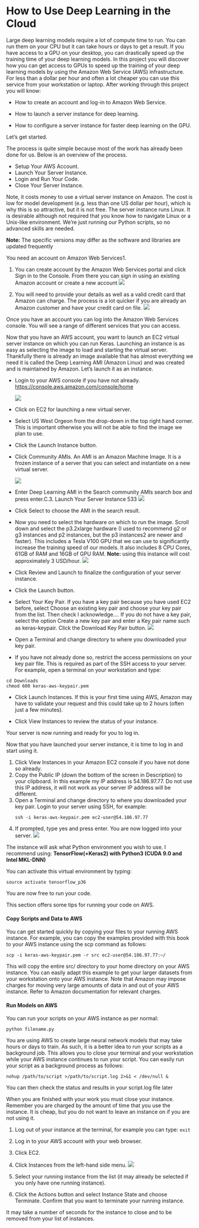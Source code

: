 # How to Use Deep Learning in the Cloud

Large deep learning models require a lot of compute time to run. You can run them on your
CPU but it can take hours or days to get a result. If you have access to a GPU on your desktop,
you can drastically speed up the training time of your deep learning models. In this project you
will discover how you can get access to GPUs to speed up the training of your deep learning
models by using the Amazon Web Service (AWS) infrastructure. For less than a dollar per hour
and often a lot cheaper you can use this service from your workstation or laptop. After working
through this project you will know:

- How to create an account and log-in to Amazon Web Service.

- How to launch a server instance for deep learning.

- How to configure a server instance for faster deep learning on the GPU.

Let’s get started.


The process is quite simple because most of the work has already been done for us. Below is an
overview of the process.

- Setup Your AWS Account.
- Launch Your Server Instance.
- Login and Run Your Code.
- Close Your Server Instance.

Note, it costs money to use a virtual server instance on Amazon. The cost is low for
model development (e.g. less than one US dollar per hour), which is why this is so attractive,
but it is not free. The server instance runs Linux. It is desirable although not required that you
know how to navigate Linux or a Unix-like environment. We’re just running our Python scripts,
so no advanced skills are needed.

**Note:** The specific versions may differ as the software and libraries are updated frequently


You need an account on Amazon Web Services1.

1. You can create account by the Amazon Web Services portal and click Sign in to the
Console. From there you can sign in using an existing Amazon account or create a new
account
    ![](./images/31.JPG)

2. You will need to provide your details as well as a valid credit card that Amazon can
charge. The process is a lot quicker if you are already an Amazon customer and have your
credit card on file.
    ![](./images/32.JPG)


Once you have an account you can log into the Amazon Web Services console. You will see
a range of different services that you can access.


Now that you have an AWS account, you want to launch an EC2 virtual server instance on
which you can run Keras. Launching an instance is as easy as selecting the image to load and
starting the virtual server. Thankfully there is already an image available that has almost
everything we need it is called the Deep Learning AMI (Amazon Linux) and was created
and is maintained by Amazon. Let’s launch it as an instance.

-  Login to your AWS console if you have not already.
        https://console.aws.amazon.com/console/home
    
    ![](./images/41.JPG)


- Click on EC2 for launching a new virtual server.

- Select US West Orgeon from the drop-down in the top right hand corner. This is
important otherwise you will not be able to find the image we plan to use.

- Click the Launch Instance button.

- Click Community AMIs. An AMI is an Amazon Machine Image. It is a frozen instance
of a server that you can select and instantiate on a new virtual server.

    ![](./images/42.JPG)


- Enter Deep Learning AMI in the Search community AMIs search box and press enter.C.3. Launch Your Server Instance 533
    ![](./images/51.JPG)

- Click Select to choose the AMI in the search result.

- Now you need to select the hardware on which to run the image. Scroll down and select
the p3.2xlarge hardware (I used to recommend g2 or g3 instances and p2 instances, but
the p3 instances2 are newer and faster). This includes a Tesla V100 GPU that we can use
to significantly increase the training speed of our models. It also includes 8 CPU Cores,
61GB of RAM and 16GB of GPU RAM. **Note:** using this instance will cost approximately 3 USD/hour.
    ![](./images/52.JPG)

- Click Review and Launch to finalize the configuration of your server instance.

-  Click the Launch button.

- Select Your Key Pair.
If you have a key pair because you have used EC2 before, select Choose an existing key pair
and choose your key pair from the list. Then check I acknowledge.... If you do not have a key
pair, select the option Create a new key pair and enter a Key pair name such as keras-keypair.
Click the Download Key Pair button.
    ![](./images/53.JPG)


- Open a Terminal and change directory to where you downloaded your key pair.

- If you have not already done so, restrict the access permissions on your key pair file.
This is required as part of the SSH access to your server. For example, open a terminal on
your workstation and type:
```
cd Downloads
chmod 600 keras-aws-keypair.pem
```

- Click Launch Instances. If this is your first time using AWS, Amazon may have to
validate your request and this could take up to 2 hours (often just a few minutes).

- Click View Instances to review the status of your instance.

Your server is now running and ready for you to log in.

Now that you have launched your server instance, it is time to log in and start using it.

1. Click View Instances in your Amazon EC2 console if you have not done so already.
2. Copy the Public IP (down the bottom of the screen in Description) to your clipboard.
In this example my IP address is 54.186.97.77. Do not use this IP address, it will
not work as your server IP address will be different.
3. Open a Terminal and change directory to where you downloaded your key pair. Login
to your server using SSH, for example:
    ```
    ssh -i keras-aws-keypair.pem ec2-user@54.186.97.77
    ```
4. If prompted, type yes and press enter.
You are now logged into your server.
    ![](./images/71.JPG)


The instance will ask what Python environment you wish to use. I recommend using:
 **TensorFlow(+Keras2) with Python3 (CUDA 9.0 and Intel MKL-DNN)**

You can activate this virtual environment by typing:

```
source activate tensorflow_p36
```

You are now free to run your code.

This section offers some tips for running your code on AWS.

#### Copy Scripts and Data to AWS
You can get started quickly by copying your files to your running AWS instance. For example,
you can copy the examples provided with this book to your AWS instance using the scp
command as follows:

```
scp -i keras-aws-keypair.pem -r src ec2-user@54.186.97.77:~/
```


This will copy the entire src/ directory to your home directory on your AWS instance. You
can easily adapt this example to get your larger datasets from your workstation onto your AWS
instance. Note that Amazon may impose charges for moving very large amounts of data in and
out of your AWS instance. Refer to Amazon documentation for relevant charges.


#### Run Models on AWS
You can run your scripts on your AWS instance as per normal:
```
python filename.py
```

You are using AWS to create large neural network models that may take hours or days to
train. As such, it is a better idea to run your scripts as a background job. This allows you to
close your terminal and your workstation while your AWS instance continues to run your script.
You can easily run your script as a background process as follows:

```
nohup /path/to/script >/path/to/script.log 2>&1 < /dev/null &
```

You can then check the status and results in your script.log file later

When you are finished with your work you must close your instance. Remember you are charged
by the amount of time that you use the instance. It is cheap, but you do not want to leave an
instance on if you are not using it.
1. Log out of your instance at the terminal, for example you can type:
    `exit`
2. Log in to your AWS account with your web browser.
3. Click EC2.
4. Click Instances from the left-hand side menu. 
    ![](./images/91.JPG)

5. Select your running instance from the list (it may already be selected if you only have
one running instance).
6. Click the Actions button and select Instance State and choose Terminate. Confirm
that you want to terminate your running instance.

It may take a number of seconds for the instance to close and to be removed from your list
of instances.
